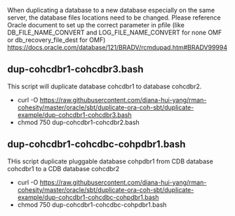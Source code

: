 
When duplicating a database to a new database especially on the same server, the database files locations need to be changed. Please reference Oracle document to set up the correct parameter in pfile (like DB_FILE_NAME_CONVERT and LOG_FILE_NAME_CONVERT for none OMF or db_recovery_file_dest for OMF)
https://docs.oracle.com/database/121/BRADV/rcmdupad.htm#BRADV99994

## dup-cohcdbr1-cohcdbr3.bash
This script will duplicate database cohcdbr1 to database cohcdbr2.

- curl -O https://raw.githubusercontent.com/diana-hui-yang/rman-cohesity/master/oracle/sbt/duplicate-ora-coh-sbt/duplicate-example/dup-cohcdbr1-cohcdbr3.bash
- chmod 750 dup-cohcdbr1-cohcdbr2.bash

## dup-cohcdbr1-cohcdbc-cohpdbr1.bash
THis script duplicate pluggable database cohpdbr1 from CDB database cohcdbr1 to a CDB database cohcdbr2

- curl -O https://raw.githubusercontent.com/diana-hui-yang/rman-cohesity/master/oracle/sbt/duplicate-ora-coh-sbt/duplicate-example/dup-cohcdbr1-cohcdbc-cohpdbr1.bash
- chmod 750 dup-cohcdbr1-cohcdbc-cohpdbr1.bash
